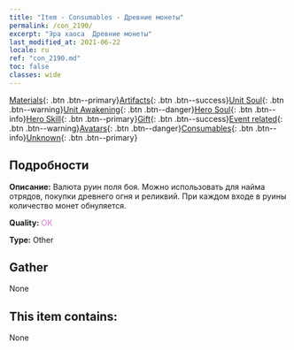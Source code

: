 ```yaml
---
title: "Item - Consumables - Древние монеты"
permalink: /con_2190/
excerpt: "Эра хаоса  Древние монеты"
last_modified_at: 2021-06-22
locale: ru
ref: "con_2190.md"
toc: false
classes: wide
---
```

 [Materials](/ItemsRU/){: .btn .btn--primary}[Artifacts](/ItemsRU/Artifacts/){: .btn .btn--success}[Unit Soul](/ItemsRU/UnitSoul/){: .btn .btn--warning}[Unit Awakening](/ItemsRU/UnitAwakening/){: .btn .btn--danger}[Hero Soul](/ItemsRU/HeroSoul/){: .btn .btn--info}[Hero Skill](/ItemsRU/HeroSkill/){: .btn .btn--primary}[Gift](/ItemsRU/Gift/){: .btn .btn--success}[Event related](/ItemsRU/Events/){: .btn .btn--warning}[Avatars](/ItemsRU/Avatars/){: .btn .btn--danger}[Consumables](/ItemsRU/Consumables/){: .btn .btn--info}[Unknown](/ItemsRU/Unknown/){: .btn .btn--primary}

## Подробности
 **Описание:** Валюта руин поля боя. Можно использовать для найма отрядов, покупки древнего огня и реликвий. При каждом входе в руины количество монет обнуляется.

 **Quality:** <span style="color: #DA70D6">OK</span>

 **Type:** Other

## Gather

  None

## This item contains:

  None

